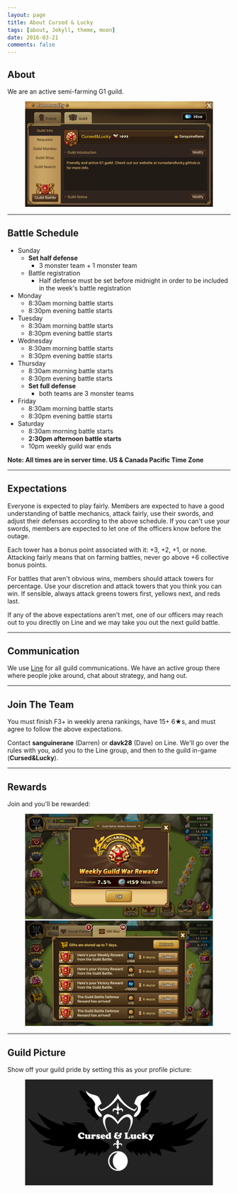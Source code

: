 ```yaml
---
layout: page
title: About Cursed & Lucky
tags: [about, Jekyll, theme, moon]
date: 2016-03-21
comments: false
---
```


## About

We are an active semi-farming G1 guild.

<figure>
  <a href="../assets/img/info.png" class="image-popup">
    <img src="../assets/img/info.png">
  </a>
</figure>

<hr/>

## Battle Schedule

* Sunday
  * <b>Set half defense</b>
    * 3 monster team + 1 monster team
  * Battle registration
    * Half defense must be set before midnight in order to be included in the
      week's battle registration
* Monday
  * 8:30am morning battle starts
  * 8:30pm evening battle starts
* Tuesday
  * 8:30am morning battle starts
  * 8:30pm evening battle starts
* Wednesday
  * 8:30am morning battle starts
  * 8:30pm evening battle starts
* Thursday
  * 8:30am morning battle starts
  * 8:30pm evening battle starts
  * <b>Set full defense</b>
    * both teams are 3 monster teams
* Friday
  * 8:30am morning battle starts
  * 8:30pm evening battle starts
* Saturday
  * 8:30am morning battle starts
  * <b>2:30pm afternoon battle starts</b>
  * 10pm weekly guild war ends

<b>Note: All times are in server time. US & Canada Pacific Time Zone</b>

<hr/>

## Expectations

Everyone is expected to play fairly. Members are expected to have a good
understanding of battle mechanics, attack fairly, use their swords, and adjust
their defenses according to the above schedule. If you can't use your swords,
members are expected to let one of the officers know before the outage.

Each tower has a bonus point associated with it: +3, +2, +1, or none. Attacking
fairly means that on farming battles, never go above +6 collective bonus
points.

For battles that aren't obvious wins, members should attack towers for
percentage. Use your discretion and attack towers that you think you can win.
If sensible, always attack greens towers first, yellows next, and reds last.

If any of the above expectations aren't met, one of our officers may reach
out to you directly on Line and we may take you out the next guild battle.

<hr/>

## Communication

We use [Line](http://line.me/) for all guild communications. We have an active
group there where people joke around, chat about strategy, and hang out.

<hr/>

## Join The Team

You must finish F3+ in weekly arena rankings, have 15+ 6★s, and must agree to
follow the above expectations.

Contact <b>sanguinerane</b> (Darren) or <b>davk28</b> (Dave) on Line. We'll go
over the rules with you, add you to the Line group, and then to the guild
in-game (<b>Cursed&Lucky</b>).

<hr/>

## Rewards

Join and you'll be rewarded:
<figure>
  <a href="../assets/img/stones.png" class="image-popup">
    <img src="../assets/img/stones.png">
  </a>
  <a href="../assets/img/rewards.png" class="image-popup">
    <img src="../assets/img/rewards.png">
  </a>
</figure>

<hr/>

## Guild Picture

Show off your guild pride by setting this as your profile picture:

<figure>
  <a href="../assets/img/profile.png" class="image-popup">
    <img src="../assets/img/profile.png">
  </a>
</figure>
